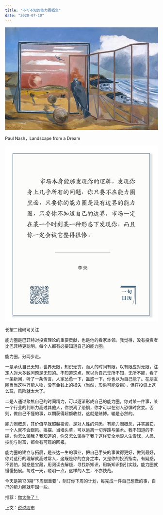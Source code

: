 ```yaml
---
title: "不可不知的能力圈概念"
date: "2020-07-10"
---
```


  

![连岳文章](images/连岳文章picture-12.jpg)

Paul Nash，Landscape from a Dream

  

![连岳文章](images/连岳文章picture-13.jpg)

长按二维码可关注  

  

能力圈是巴菲特对投资理论的重要贡献，也是他的看家本领。我觉得，没有投资者比巴菲特更聪明，每个人都有必要知道自己的能力圈。

  

能力圈，分两步走。

  

一是承认自己无知，世界无限，知识无穷，而人的时间有限，以有限应对无限，注定人对大多数问题是无知的。不知道这点，就以为自己无所不知，无所不能，看了一条新闻，听了一条传言，人家怂恿一下，蛊惑一下，你也以为自己能了。在朋友圈当当这种万能人物，没有金钱上的损失（当然，形象可能受损），但在投资上这么玩，风险就太大了。

  

二是人通过聚焦自己的时间精力，可以逐渐形成自己的能力圈，你对某一件事，某一个行业的判断力高过其他人，你脱离了恐惧，你才可以在别人恐惧时贪婪。否则，做自己不懂的事，以期获得超额收益，这就是赌博。输是必然的。

  

能力圈概念，其价值早就超越投资，是对人性的洞悉。有能力圈概念，并实践它，一个人就不会跟风、摇摆、当墙头草，可以远离一切浮躁与骗术。我不知道的不碰，你怎么骗我？我知道的，你又怎么骗得了我？这样安全地滚人生雪球，人品、技能与财富，都会有可观的回报。

  

能力圈的建立与拓展，是长达一生的事业，把自己手头的事做得更好，做到最好，你对这行的理解就高过常人，这既是你的立身之本，又是你的投资指南。有疑惑，不要怕，疑惑是宝藏，用阅读去解疑，寻找新知识，用新知识指引实践，能力圈就慢慢拓展。每过一天，聪明一点，这样的人生，不亦快哉。

  

  

今天是第133期“下周很重要”，制订你下周的计划，每完成一件自己想做的事，自己的能力圈就牢固一些。  

  

推荐：[你太快了！](http://mp.weixin.qq.com/s?__biz=MjM5NDU0Mjk2MQ==&mid=2651638717&idx=1&sn=d8768ef95153c504ad94bfb268b84ee3&chksm=bd7e4fa38a09c6b5d22876141236ae3f363437cd35b41cdfd9dadc2ff6a1d1da00ade9dc0100&scene=21#wechat_redirect)  

上文：[说说股市](http://mp.weixin.qq.com/s?__biz=MjM5NDU0Mjk2MQ==&mid=2651643770&idx=1&sn=bccc48e7831a939fca4b76cd26d3b3af&chksm=bd7e5b648a09d272e8fbbf5954b3da169e3b088166cb618e1986bcbfed8b594df77490de09e8&scene=21#wechat_redirect)
